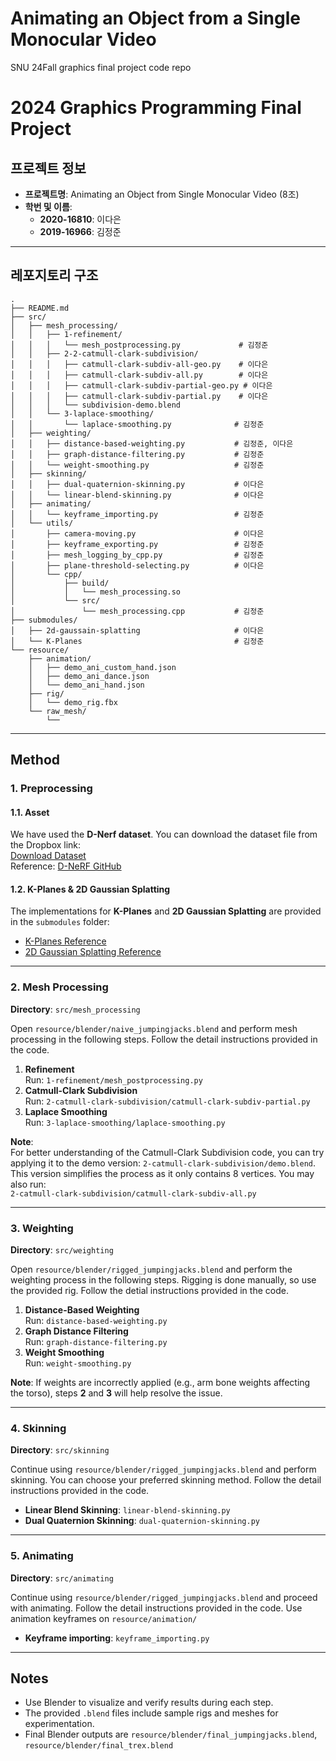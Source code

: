 # Animating an Object from a Single Monocular Video
SNU 24Fall graphics final project code repo

# 2024 Graphics Programming Final Project

## 프로젝트 정보
- **프로젝트명**: Animating an Object from Single Monocular Video (8조)
- **학번 및 이름**:
  - **2020-16810**: 이다은
  - **2019-16966**: 김정준

---

## 레포지토리 구조

```plaintext
.
├── README.md              
├── src/                   
│   ├── mesh_processing/   				
│   │   ├── 1-refinement/				
│   │   │   └── mesh_postprocessing.py             # 김정준
│   │   ├── 2-2-catmull-clark-subdivision/		
│   │   │   ├── catmull-clark-subdiv-all-geo.py    # 이다은
│   │   │   ├── catmull-clark-subdiv-all.py        # 이다은
│   │   │   ├── catmull-clark-subdiv-partial-geo.py # 이다은
│   │   │   ├── catmull-clark-subdiv-partial.py    # 이다은
│   │   │   └── subdivision-demo.blend			
│   │   └── 3-laplace-smoothing/ 			
│   │       └── laplace-smoothing.py              # 김정준
│   ├── weighting/         
│   │   ├── distance-based-weighting.py           # 김정준, 이다은
│   │   ├── graph-distance-filtering.py           # 김정준
│   │   └── weight-smoothing.py                   # 김정준
│   ├── skinning/          
│   │   ├── dual-quaternion-skinning.py           # 이다은
│   │   └── linear-blend-skinning.py              # 이다은
│   ├── animating/            
│   │   └── keyframe_importing.py                 # 김정준
│   └── utils/             
│       ├── camera-moving.py                      # 이다은    
│       ├── keyframe_exporting.py                 # 김정준
│       ├── mesh_logging_by_cpp.py                # 김정준
│       ├── plane-threshold-selecting.py          # 이다은
│       └── cpp/
│           ├── build/
│           │   └── mesh_processing.so			
│           └── src/
│               └── mesh_processing.cpp           # 김정준
├── submodules/            
│   ├── 2d-gaussain-splatting                     # 이다은
│   └── K-Planes                                  # 김정준
└── resource/      
    ├── animation/
    │   ├── demo_ani_custom_hand.json     
    │   ├── demo_ani_dance.json    
    │   └── demo_ani_hand.json  
    ├── rig/      
    │   └── demo_rig.fbx      
    └── raw_mesh/  
        └──      
```
---
## Method

### 1. Preprocessing

#### 1.1. Asset  
We have used the **D-Nerf dataset**. You can download the dataset file from the Dropbox link:  
[Download Dataset](https://www.dropbox.com/scl/fi/cdcmkufncwcikk1dzbgb4/data.zip?rlkey=n5m21i84v2b2xk6h7qgiu8nkg&e=1&dl=0)  
Reference: [D-NeRF GitHub](https://github.com/albertpumarola/D-NeRF)

#### 1.2. K-Planes & 2D Gaussian Splatting  
The implementations for **K-Planes** and **2D Gaussian Splatting** are provided in the `submodules` folder:  
- [K-Planes Reference](https://github.com/sarafridov/K-Planes)  
- [2D Gaussian Splatting Reference](https://github.com/hbb1/2d-gaussian-splatting)

---

### 2. Mesh Processing

**Directory**: `src/mesh_processing`  

Open `resource/blender/naive_jumpingjacks.blend` and perform mesh processing in the following steps. Follow the detail instructions provided in the code.  

1. **Refinement**  
   Run: `1-refinement/mesh_postprocessing.py`  
2. **Catmull-Clark Subdivision**  
   Run: `2-catmull-clark-subdivision/catmull-clark-subdiv-partial.py`  
3. **Laplace Smoothing**  
   Run: `3-laplace-smoothing/laplace-smoothing.py`  

**Note**:  
For better understanding of the Catmull-Clark Subdivision code, you can try applying it to the demo version: `2-catmull-clark-subdivision/demo.blend`. This version simplifies the process as it only contains 8 vertices. You may also run:  
`2-catmull-clark-subdivision/catmull-clark-subdiv-all.py`

---

### 3. Weighting

**Directory**: `src/weighting`  

Open `resource/blender/rigged_jumpingjacks.blend` and perform the weighting process in the following steps. Rigging is done manually, so use the provided rig. Follow the detial instructions provided in the code.  

1. **Distance-Based Weighting**  
   Run: `distance-based-weighting.py`  
2. **Graph Distance Filtering**  
   Run: `graph-distance-filtering.py`  
3. **Weight Smoothing**  
   Run: `weight-smoothing.py`  

**Note**: If weights are incorrectly applied (e.g., arm bone weights affecting the torso), steps **2** and **3** will help resolve the issue.

---

### 4. Skinning

**Directory**: `src/skinning`  

Continue using `resource/blender/rigged_jumpingjacks.blend` and perform skinning. You can choose your preferred skinning method. Follow the detail instructions provided in the code.  

- **Linear Blend Skinning**: `linear-blend-skinning.py`  
- **Dual Quaternion Skinning**: `dual-quaternion-skinning.py`  

---

### 5. Animating

**Directory**: `src/animating`  

Continue using `resource/blender/rigged_jumpingjacks.blend` and proceed with animating. Follow the detail instructions provided in the code. Use animation keyframes on `resource/animation/`

- **Keyframe importing**: `keyframe_importing.py`  

---

## Notes
- Use Blender to visualize and verify results during each step.  
- The provided `.blend` files include sample rigs and meshes for experimentation.
- Final Blender outputs are `resource/blender/final_jumpingjacks.blend`, `resource/blender/final_trex.blend`

